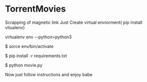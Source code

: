 # TorrentMovies
Scrapping of magnetic link 
Just Create virtual enviorment( pip install vitualenv)






virtualenv env --python=python3



$ sorce env/bin/activate



$ pip install -r requirements.txt



$ python movie.py




Now just follow instructions and enjoy babe
